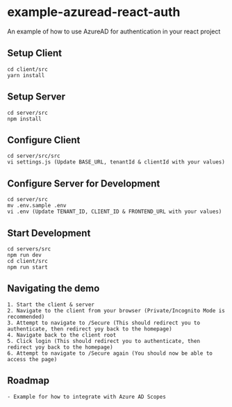 # example-azuread-react-auth
An example of how to use AzureAD for authentication in your react project

## Setup Client

```
cd client/src
yarn install
```

## Setup Server

```
cd server/src
npm install
```

## Configure Client

```
cd server/src/src
vi settings.js (Update BASE_URL, tenantId & clientId with your values)
```

## Configure Server for Development

```
cd server/src
mv .env.sample .env
vi .env (Update TENANT_ID, CLIENT_ID & FRONTEND_URL with your values)
```


## Start Development

```
cd servers/src
npm run dev
cd client/src
npm run start
```

## Navigating the demo

```
1. Start the client & server
2. Navigate to the client from your browser (Private/Incognito Mode is recommended)
3. Attempt to navigate to /Secure (This should redirect you to authenticate, then redirect yoy back to the homepage)
4. Navigate back to the client root
5. Click login (This should redirect you to authenticate, then redirect yoy back to the homepage)
6. Attempt to navigate to /Secure again (You should now be able to access the page)
```

## Roadmap

```
- Example for how to integrate with Azure AD Scopes
```